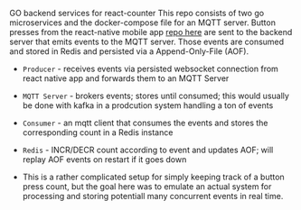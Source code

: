 GO backend services for react-counter
This repo consists of two go microservices and the docker-compose file for an MQTT server. Button presses from the react-native mobile app [repo here](https://github.com/jhawk7/react-counter) are sent to the backend server that emits events to the MQTT server. Those events are consumed and stored in Redis and persisted via a Append-Only-File (AOF).
- `Producer` - receives events via persisted websocket connection from react native app and forwards them to an MQTT Server
- `MQTT Server` - brokers events; stores until consumed; this would usually be done with kafka in a prodcution system handling a ton of events
- `Consumer` - an mqtt client that consumes the events and stores the corresponding count in a Redis instance
- `Redis` - INCR/DECR count according to event and updates AOF; will replay AOF events on restart if it goes down

- This is a rather complicated setup for simply keeping track of a button press count, but the goal here was to emulate an actual system for processing and storing potentiall many concurrent events in real time.
